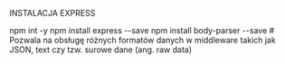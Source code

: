 INSTALACJA EXPRESS

npm int -y
npm install express --save
npm install body-parser --save  # Pozwala na obsługę różnych formatów danych w middleware takich jak JSON, text czy tzw. surowe dane (ang. raw data)